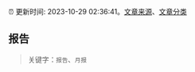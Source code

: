 :alarm_clock: 更新时间: 2023-10-29 02:36:41。[文章来源](/README.md)、[文章分类](/TAGS.md)

## 报告


> 关键字：`报告`、`月报`



